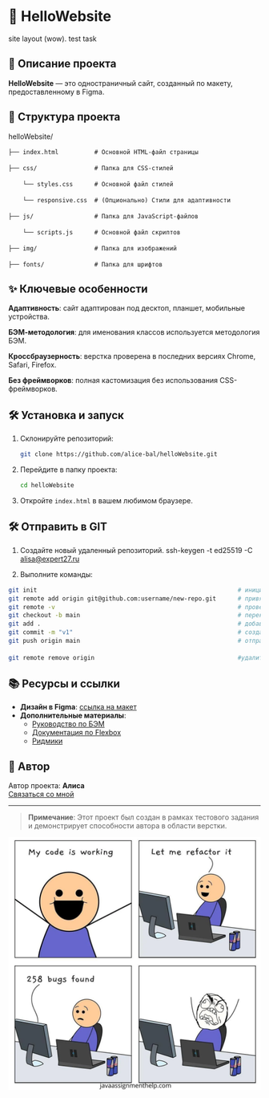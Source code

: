 # 🌟 HelloWebsite
site layout (wow). test task
## 🚀 Описание проекта

**HelloWebsite** — это одностраничный сайт, созданный по макету, предоставленному в Figma.

## 📁 Структура проекта

helloWebsite/

    ├── index.html          # Основной HTML-файл страницы

    ├── css/                # Папка для CSS-стилей

        └── styles.css      # Основной файл стилей

        └── responsive.css  # (Опционально) Стили для адаптивности

    ├── js/                 # Папка для JavaScript-файлов

        └── scripts.js      # Основной файл скриптов

    ├── img/                # Папка для изображений

    ├── fonts/              # Папка для шрифтов

## ✨ Ключевые особенности

**Адаптивность**: cайт адаптирован под десктоп, планшет, мобильные устройства.

**БЭМ-методология**: для именования классов используется методология БЭМ.

**Кроссбраузерность**: верстка проверена в последних версиях Chrome, Safari, Firefox.

**Без фреймворков**: полная кастомизация без использования CSS-фреймворков.

## 🛠️ Установка и запуск

1. Склонируйте репозиторий:
    ```bash
    git clone https://github.com/alice-bal/helloWebsite.git
    ```
2. Перейдите в папку проекта:
    ```bash
    cd helloWebsite
    ```
3. Откройте `index.html` в вашем любимом браузере.

## 🛠️ Отправить в GIT

1. Создайте новый удаленный репозиторий.
ssh-keygen -t ed25519 -C alisa@expert27.ru

2. Выполните команды:
```bash
git init                                                        # инициализация локальной репы
git remote add origin git@github.com:username/new-repo.git      # привязать удаленную репу
git remote -v                                                   # проверить
git checkout -b main                                            # переключиться на новую ветку
git add .                                                       # добавить новые файлы в коммит
git commit -m "v1"                                              # создать коммит
git push origin main                                            # отправить в репу

git remote remove origin                                        #удалить удаленную репу
```

## 📚 Ресурсы и ссылки

- **Дизайн в Figma**: [ссылка на макет](https://www.figma.com/design/agTi5OXOSYctGPPADHa6Sv/%D0%A2%D0%B5%D1%81%D1%82%D0%BE%D0%B2%D0%BE%D0%B5-%D0%B7%D0%B0%D0%B4%D0%B0%D0%BD%D0%B8%D0%B5?node-id=2837-23771&t=t0Ikh8xt7UPvsRjF-0)
- **Дополнительные материалы**:
  - [Руководство по БЭМ](https://ru.bem.info/methodology/)
  - [Документация по Flexbox](https://css-tricks.com/snippets/css/a-guide-to-flexbox/)
  - [Ридмики](https://github.com/GnuriaN/format-README)

## 🏅 Автор

Автор проекта: **Алиса**  
[Связаться со мной](alisa@expert27.ru)

---

> **Примечание**: Этот проект был создан в рамках тестового задания и демонстрирует способности автора в области верстки.

![alt text](img/mem.webp)